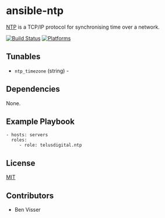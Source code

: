 # ansible-ntp

[NTP](https://help.ubuntu.com/lts/serverguide/NTP.html) is a TCP/IP protocol for synchronising time over a network.

[![Build Status](https://travis-ci.org/telusdigital/ansible-ntp.svg?branch=travis)](https://travis-ci.org/telusdigital/ansible-ntp)
[![Platforms](http://img.shields.io/badge/platforms-ubuntu-lightgrey.svg?style=flat)](#)

Tunables
--------
* `ntp_timezone` (string) - 

Dependencies
------------
None.

Example Playbook
----------------
    - hosts: servers
      roles:
         - role: telusdigital.ntp

License
-------
[MIT](https://tldrlegal.com/license/mit-license)

Contributors
------------
* Ben Visser

